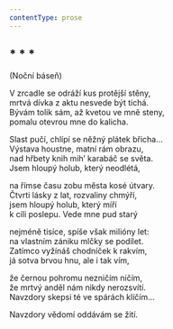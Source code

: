 ```yaml
---
contentType: prose
---
```


## \* \* \*  
(Noční báseň)

V zrcadle se odráží kus protější stěny,  
mrtvá dívka z aktu nesvede být tichá.  
Bývám tolik sám, až kvetou ve mně steny,  
pomalu otevrou mne do kalicha.

Slast pučí, chlípí se něžný plátek břicha…  
Výstava houstne, matní rám obrazu,  
nad hřbety knih mih’ karabáč se světa.  
Jsem hloupý holub, který neodlétá,

na římse času zobu města kosé útvary.  
Čtvrti lásky z lat, rozvaliny chmýří,  
jsem hloupý holub, který míří  
k cíli poslepu. Vede mne pud starý

nejméně tisíce, spíše však milióny let:  
na vlastním zániku mlčky se podílet.  
Zatímco vyžínáš chodníček k rakvím,  
já sotva brvou hnu, ale i tak vím,

že černou pohromu nezničím ničím,  
že mrtvý anděl nám nikdy nerozsvítí.  
Navzdory skepsi té ve spárách klíčím…

Navzdory vědomí oddávám se žití.
